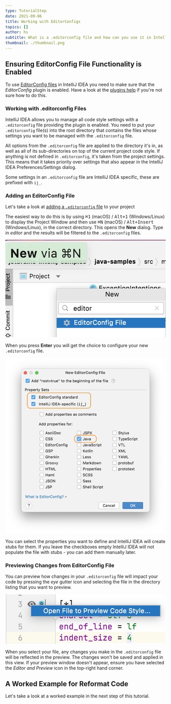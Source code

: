 ```yaml
---
type: TutorialStep
date: 2021-09-06
title: Working with EditorConfigs
topics: []
author: hs
subtitle: What is a .editorconfig file and how can you use it in IntelliJ IDEA.
thumbnail: ./thumbnail.png
---
```


## Ensuring EditorConfig File Functionality is Enabled

To use [EditorConfig files](https://www.jetbrains.com/help/idea/configuring-code-style.html#editorconfig) in IntelliJ IDEA you need to make sure that the _EditorConfig_ plugin is enabled. Have a look at the [plugins help](https://www.jetbrains.com/help/idea/managing-plugins.html) if you're not sure how to do this.

### Working with .editorconfig Files

IntelliJ IDEA allows you to manage all code style settings with a `.editorconfig` file providing the plugin is enabled. You need to put your `.editorconfig` file(s) into the root directory that contains the files whose settings you want to be managed with the `.editorconfig` file.

All options from the `.editorconfig` file are applied to the directory it's in, as well as all of its sub-directories on top of the current project code style. If anything is not defined in `.editorconfig`, it's taken from the project settings. This means that it takes priority over settings that also appear in the IntelliJ IDEA Preferences/Settings dialog.

Some settings in an `.editorconfig` file are IntelliJ IDEA specific, these are prefixed with `ij_`.

### Adding an EditorConfig File

Let's take a look at [adding a `.editorconfig` file](https://www.jetbrains.com/help/idea/configuring-code-style.html#66e1c5ae) to your project

The easiest way to do this is by using <kbd>⌘1</kbd> (macOS) / <kbd>Alt+1</kbd> (Windows/Linux) to display the Project Window and then use <kbd>⌘N</kbd> (macOS) / <kbd>Alt+Insert</kbd> (Windows/Linux), in the correct directory. This opens the **New** dialog. Type in _editor_ and the results will be filtered to the `.editorconfig` files.

![New EditorConfig File](new-editor-config.png)

When you press **Enter** you will get the choice to configure your new `.editorconfig` file.

![EditorConfig File Configuration](editor-config-options.png)

You can select the properties you want to define and IntelliJ IDEA will create stubs for them. If you leave the checkboxes empty IntelliJ IDEA will not populate the file with stubs - you can add them manually later.

### Previewing Changes from EditorConfig File

You can preview how changes in your `.editorconfig` file will impact your code by pressing the _eye_ gutter icon and selecting the file in the directory listing that you want to preview.

![Preview Editor Config Changes](preview-editor-config-changes.png)

When you select your file, any changes you make in the `.editorconfig` file will be reflected in the preview. The changes won't be saved and applied in this view. If your preview window doesn't appear, ensure you have selected the _Editor and Preview_ icon in the top-right hand corner.

## A Worked Example for Reformat Code

Let's take a look at a worked example in the next step of this tutorial.
